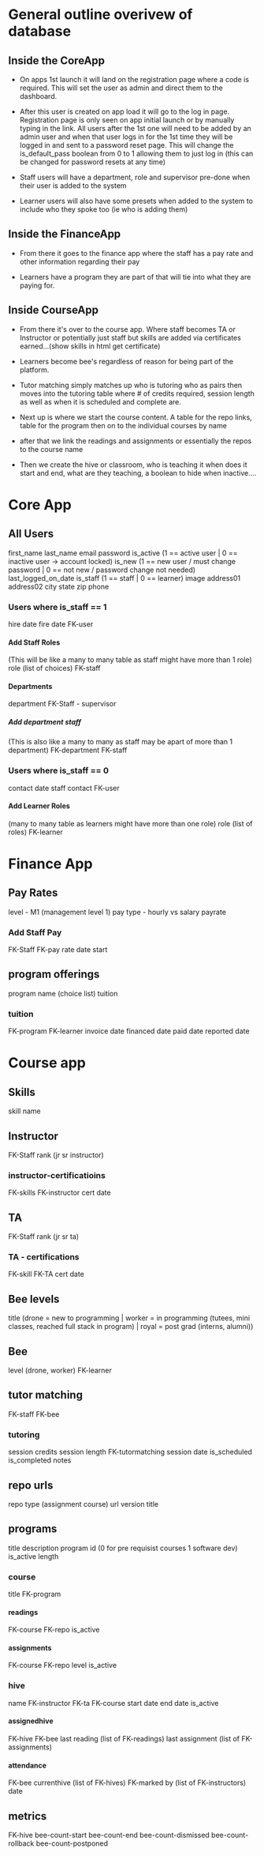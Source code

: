 # General outline overivew of database

## Inside the CoreApp
- On apps 1st launch it will land on the registration page where a code is required.  This will set the user as admin and direct them to the dashboard.

- After this user is created on app load it will go to the log in page.  Registration page is only seen on app initial launch or by manually typing in the link. All users after the 1st one will need to be added by an admin user and when that user logs in for the 1st time they will be logged in and sent to a password reset page.  This will change the is_default_pass boolean from 0 to 1 allowing them to just log in (this can be changed for password resets at any time)

- Staff users will have a department, role and supervisor pre-done when their user is added to the system

- Learner users will also have some presets when added to the system to include who they spoke too (ie who is adding them)

## Inside the FinanceApp
- From there it goes to the finance app where the staff has a pay rate and other information regarding their pay

- Learners have a program they are part of that will tie into what they are paying for.

## Inside CourseApp
- From there it's over to the course app. Where staff becomes TA or Instructor or potentially just staff but skills are added via certificates earned...(show skills in html get certificate)

- Learners become bee's regardless of reason for being part of the platform.  

- Tutor matching simply matches up who is tutoring who as pairs then moves into the tutoring table where # of credits required, session length as well as when it is scheduled and complete are.

- Next up is where we start the course content.  A table for the repo links, table for the program  then on to the individual courses by name

- after that we link the readings and assignments or essentially the repos to the course name

- Then we create the hive or classroom, who is teaching it when does it start and end, what are they teaching, a boolean to hide when inactive....


# Core App

## All Users
first_name
last_name
email
password
is_active (1 == active user | 0 == inactive user -> account locked)
is_new (1 == new user  / must change password | 0 == not new / password change not needed)
last_logged_on_date
is_staff (1 == staff | 0 == learner)
image
address01
address02
city
state
zip
phone

### Users where is_staff == 1
hire date
fire date
FK-user

#### Add Staff Roles
(This will be like a many to many table as staff might have more than 1 role)
role (list of choices)
FK-staff

#### Departments
department
FK-Staff - supervisor

##### Add department staff
(This is also like a many to many as staff may be apart of more than 1 department)
FK-department
FK-staff

### Users where is_staff == 0
contact date
staff contact
FK-user

#### Add Learner Roles
(many to many table as learners might have more than one role)
role (list of roles)
FK-learner

# Finance App

## Pay Rates
level - M1 (management level 1)
pay type - hourly vs salary
payrate

### Add Staff Pay
FK-Staff
FK-pay
rate date start

## program offerings
program name (choice list)
tuition

### tuition
FK-program
FK-learner
invoice date
financed date
paid date
reported date

# Course app

## Skills
skill name

## Instructor
FK-Staff
rank (jr sr instructor)

### instructor-certificatioins
FK-skills
FK-instructor
cert date

## TA
FK-Staff
rank (jr sr ta)

### TA - certifications
FK-skill
FK-TA
cert date

## Bee levels
title
(drone = new to programming | worker = in programming (tutees, mini classes, reached full stack in program) | royal = post grad (interns, alumni))

## Bee
level (drone, worker)
FK-learner

## tutor matching
FK-staff
FK-bee

### tutoring
session credits
session length
FK-tutormatching
session date
is_scheduled
is_completed
notes

## repo urls
repo type (assignment course)
url
version
title

## programs
title
description
program id (0 for pre requisist courses 1 software dev)
is_active
length

### course
title
FK-program

#### readings
FK-course
FK-repo
is_active

#### assignments
FK-course
FK-repo
level
is_active

### hive
name
FK-instructor
FK-ta
FK-course
start date
end date
is_active

#### assignedhive
FK-hive
FK-bee
last reading (list of FK-readings)
last assignment (list of FK-assignments)

#### attendance
FK-bee
currenthive (list of FK-hives)
FK-marked by (list of FK-instructors)
date


## metrics
FK-hive
bee-count-start
bee-count-end
bee-count-dismissed
bee-count-rollback
bee-count-postponed